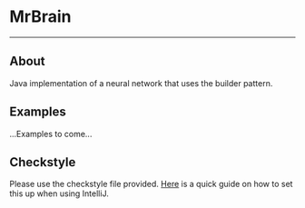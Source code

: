 # MrBrain

---
## About
Java implementation of a neural network that uses the builder pattern. 

## Examples
...Examples to come...

## Checkstyle
Please use the checkstyle file provided. [Here](https://medium.com/@jayanga/how-to-configure-checkstyle-and-findbugs-plugins-to-intellij-idea-for-wso2-products-c5f4bbe9673a)
 is a quick guide on how to set this up when using IntelliJ.
 

